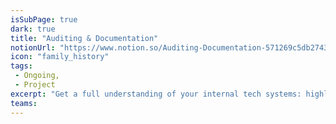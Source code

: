 ```yaml
---
isSubPage: true
dark: true
title: "Auditing & Documentation"
notionUrl: "https://www.notion.so/Auditing-Documentation-571269c5db2743209a150ffe82c03fc8"
icon: "family_history"
tags: 
 - Ongoing,
 - Project
excerpt: "Get a full understanding of your internal tech systems: highlight problems, security holes and areas that could be improved."
teams: 
---
```

